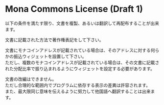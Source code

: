 # Mona Commons License (Draft 1)

以下の条件を満たす限り、文書を複製、あるいは翻訳して再配布することが出来ます。

文書に記載された方法で著作権表記をして下さい。

文書にモナコインアドレスが記載されている場合は、そのアドレスに対する何らかの振込ウィジェットを設置して下さい。  
ただし、複数のモナコインアドレスが記載されている場合は、その文書に記載された分配比率で振り込まれるようにウィジェットを設定する必要があります。

文書の改編はできません。  
ただし合理的な範囲内でプログラムに依存する表示の差異は許容されます。  
また、最大限同じ意味を伝えるように努力して他国語へ翻訳することは出来ます。

